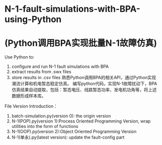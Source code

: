 # N-1-fault-simulations-with-BPA-using-Python
# (Python调用BPA实现批量N-1故障仿真)
Use Python to:
1. configure and run N-1 fault simulations with BPA
2. extract results from .swx files 
3. store results in .csv files
熟悉Python调用BPA的相关API，通过Python实现潮流计算和机电暂态稳定仿真。
编写python代码，实现N-1故障扰动下，BPA仿真结果自动提取，包括：暂态电压、线路暂态功率、发电机功角等，将上述数据形成样本库。

File Version Introduction：
1. batch-simulation.py(version 0): the origin version
2. N-1(POP).py(version 1):Process Oriented Programming Version, wrap utilities into the form of functions
3. N-1(OOP).py(version 2):Object Oriented Programming Version
4. N-1(单永).py(latest version): update the fault-config part
